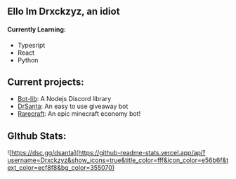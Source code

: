 ## Ello Im Drxckzyz, an idiot

#### Currently Learning:

* Typesript
* React
* Python

## Current projects:

* [Bot-lib](https://github.com/PewPew-Development/Bot-lib): A Nodejs Discord library
* [DrSanta](https://top.gg/bot/776590574353383454): An easy to use giveaway bot
* [Rarecraft](https://top.gg/bot/783400981990735913): An epic minecraft economy bot!

## GIthub Stats:
![https://dsc.gg/dsanta](https://github-readme-stats.vercel.app/api?username=Drxckzyz&show_icons=true&title_color=fff&icon_color=e56b6f&text_color=ecf8f8&bg_color=355070)
